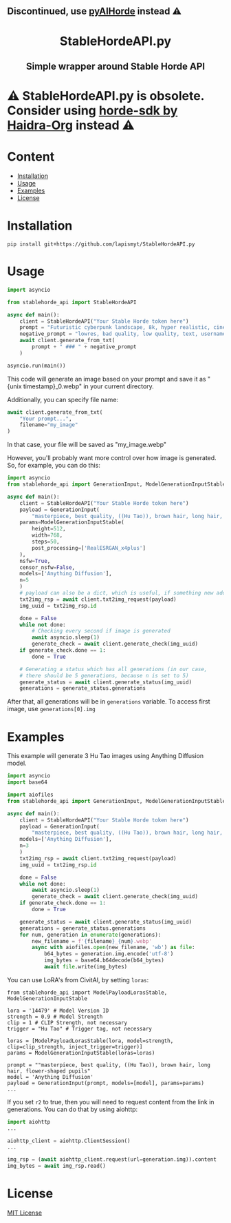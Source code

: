 ## Discontinued, use [pyAIHorde](https://github.com/lapismyt/pyAIHorde) instead :warning:

<h1 align="center">
StableHordeAPI.py
</h1>
<h2 align="center">Simple wrapper around Stable Horde API</h2>

# :warning: StableHordeAPI.py is obsolete. Consider using [horde-sdk by Haidra-Org](https://github.com/Haidra-Org/horde-sdk) instead :warning:

# Content
- [Installation](#installation)
- [Usage](#usage)
- [Examples](#examples)
- [License](#license)

# Installation
```
pip install git+https://github.com/lapismyt/StableHordeAPI.py
```

# Usage
```python
import asyncio

from stablehorde_api import StableHordeAPI

async def main():
    client = StableHordeAPI("Your Stable Horde token here")
    prompt = "Futuristic cyberpunk landscape, 8k, hyper realistic, cinematic"
    negative_prompt = "lowres, bad quality, low quality, text, username, error"
    await client.generate_from_txt(
        prompt + " ### " + negative_prompt
    )

asyncio.run(main())
```
This code will generate an image based on your prompt and save it as "{unix timestamp}\_0.webp" in your current directory.

Additionally, you can specify file name:
```python
await client.generate_from_txt(
    "Your prompt...",
    filename="my_image"
)
```
In that case, your file will be saved as "my\_image.webp"

However, you'll probably want more control over how image is generated. So, for example, you can do this:
```python
import asyncio
from stablehorde_api import GenerationInput, ModelGenerationInputStable

async def main():
    client = StableHordeAPI("Your Stable Horde token here")
    payload = GenerationInput(
        "masterpiece, best quality, ((Hu Tao)), brown hair, long hair, flower-shaped pupils",
	params=ModelGenerationInputStable(
	    height=512,
	    width=768,
	    steps=50,
	    post_processing=['RealESRGAN_x4plus']
	),
	nsfw=True,
	censor_nsfw=False,
	models=['Anything Diffusion'],
	n=5
    )
    # payload can also be a dict, which is useful, if something new added
    txt2img_rsp = await client.txt2img_request(payload)
    img_uuid = txt2img_rsp.id

    done = False
    while not done:
        # Checking every second if image is generated
        await asyncio.sleep(1)
        generate_check = await client.generate_check(img_uuid)
	if generate_check.done == 1:
	    done = True

    # Generating a status which has all generations (in our case,
    # there should be 5 generations, because n is set to 5)
    generate_status = await client.generate_status(img_uuid)
    generations = generate_status.generations
```
After that, all generations will be in `generations` variable. To access first image, use `generations[0].img`

# Examples
This example will generate 3 Hu Tao images using Anything Diffusion model.
```python
import asyncio
import base64

import aiofiles
from stablehorde_api import GenerationInput, ModelGenerationInputStable

async def main():
    client = StableHordeAPI("Your Stable Horde token here")
    payload = GenerationInput(
        "masterpiece, best quality, ((Hu Tao)), brown hair, long hair, flower-shaped pupils",
	models=['Anything Diffusion'],
	n=3
    )
    txt2img_rsp = await client.txt2img_request(payload)
    img_uuid = txt2img_rsp.id

    done = False
    while not done:
        await asyncio.sleep(1)
        generate_check = await client.generate_check(img_uuid)
	if generate_check.done == 1:
	    done = True

    generate_status = await client.generate_status(img_uuid)
    generations = generate_status.generations
    for num, generation in enumerate(generations):
        new_filename = f'{filename}_{num}.webp'
        async with aiofiles.open(new_filename, 'wb') as file:
            b64_bytes = generation.img.encode('utf-8')
            img_bytes = base64.b64decode(b64_bytes)
            await file.write(img_bytes)
```
You can use LoRA's from CivitAI, by setting `loras`:
```
from stablehorde_api import ModelPayloadLorasStable, ModelGenerationInputStable

lora = '14479' # Model Version ID
strength = 0.9 # Model Strength
clip = 1 # CLIP Strength, not necessary
trigger = "Hu Tao" # Trigger tag, not necessary

loras = [ModelPayloadLorasStable(lora, model=strength, clip=clip_strength, inject_trigger=trigger)]
params = ModelGenerationInputStable(loras=loras)

prompt = ""masterpiece, best quality, ((Hu Tao)), brown hair, long hair, flower-shaped pupils"
model = 'Anything Diffusion'
payload = GenerationInput(prompt, models=[model], params=params)
...
```
If you set `r2` to true, then you will need to request content from the link in generations. You can do that by using aiohttp:
```python
import aiohttp
...

aiohttp_client = aiohttp.ClientSession()
...

img_rsp = (await aiohttp_client.request(url=generation.img)).content
img_bytes = await img_rsp.read()
```

# License
[MIT License](./LICENSE)

